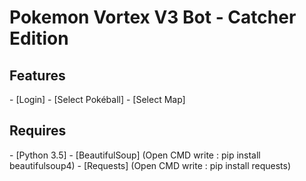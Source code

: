 <h1>Pokemon Vortex V3 Bot - Catcher Edition</h1>


<h2><a name="features">Features</a></h2>
 - [Login]
 - [Select Pokéball]
 - [Select Map]
<br/>

<h2><a name="requires">Requires</a></h2>
 - [Python 3.5]
 - [BeautifulSoup] (Open CMD write : pip install beautifulsoup4)
 - [Requests] (Open CMD write : pip install requests)
<br/>
